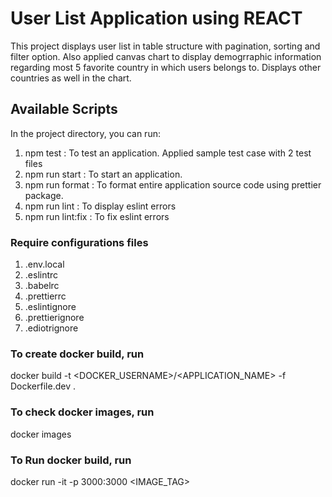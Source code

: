 # User List Application using REACT

This project displays user list in table structure with pagination, sorting and filter option. Also applied canvas chart to display demogrraphic information regarding most 5 favorite country in which users belongs to. Displays other countries as well in the chart.

## Available Scripts

In the project directory, you can run:

1. npm test : To test an application. Applied sample test case with 2 test files
2. npm run start : To start an application.
3. npm run format : To format entire application source code using prettier package.
4. npm run lint : To display eslint errors
5. npm run lint:fix : To fix eslint errors

### Require configurations files

1. .env.local
2. .eslintrc
3. .babelrc
4. .prettierrc
5. .eslintignore
6. .prettierignore
7. .ediotrignore

### To create docker build, run

docker build -t <DOCKER_USERNAME>/<APPLICATION_NAME> -f Dockerfile.dev .

### To check docker images, run

docker images

### To Run docker build, run

docker run -it -p 3000:3000 <IMAGE_TAG>
